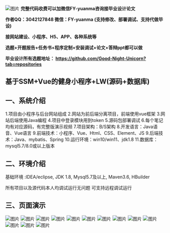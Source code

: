 ![图片](https://github.com/user-attachments/assets/99307b5c-70ef-464d-91bd-38957aca8754)
**完整代码收费可以加微信FY-yuanma咨询接毕业设计论文**

**作者QQ：3042127848 微信：FY-yuanma (支持修改、部署调试、支持代做毕设)**

**接网站建设、小程序、H5、APP、各种系统等**

**选题+开题报告+任务书+程序定制+安装调试+论文+答辩ppt都可以做**

**毕业设计所有选题地址： https://github.com/Good-Night-Unicorn?tab=repositories**

## 基于SSM+Vue的健身小程序+LW(源码+数据库)

## 一、系统介绍
1.项目由小程序与后台网站组成
2.网站为前后端分离项目，前端使用vue框架
3.网站后端使用Java编程
4.项目中登录模块用到token
5.源码包部署调试
6.每个笔记均有对应源码，有完整版演示视频
7.项目架构：B/S架构
8.开发语言：Java语音、Vue语言
9.前端技术：小程序、Vue、Html、CSS、Element、JS
9.后端技术：Java、mybatis、Spring
10.运行环境：win10/win11、jdk1.8
11.数据库：mysql5.7/8.0或以上版本


## 二、环境介绍

基础环境 :IDEA/eclipse, JDK 1.8, Mysql5.7及以上, Maven3.6, HBuilder

所有项目以及源代码本人均调试运行无问题 可支持远程调试运行

## 三、页面演示
![图片](https://github.com/user-attachments/assets/b3b78b90-5fa5-4111-8683-90a706323da7)
![图片](https://github.com/user-attachments/assets/ac652485-8fc6-4e50-bf23-218c7c327e60)
![图片](https://github.com/user-attachments/assets/9eb0739c-a7d9-412c-811b-90dcbb43310f)
![图片](https://github.com/user-attachments/assets/216b5215-fcce-47ae-b18b-cb11b6420508)
![图片](https://github.com/user-attachments/assets/085912af-bc15-4194-93d1-f3c7c8513832)
![图片](https://github.com/user-attachments/assets/833dbd23-c56f-4620-8350-ad61c03d5bbd)
![图片](https://github.com/user-attachments/assets/8bb51266-861c-47ab-85bc-b65671abfc3c)
![图片](https://github.com/user-attachments/assets/d6a68fab-756a-44b3-b0f2-44359c530a99)
![图片](https://github.com/user-attachments/assets/cee8e0ee-8310-41c4-ad81-d1c4452e55bb)
![图片](https://github.com/user-attachments/assets/c852c1b5-ef2e-4235-a427-1a00f8801ece)
![图片](https://github.com/user-attachments/assets/c190c095-6675-4b3b-b836-43ac89065374)
![图片](https://github.com/user-attachments/assets/16bb8aea-72e0-4ec4-8ab5-e9e3e30d1375)
![图片](https://github.com/user-attachments/assets/3b82e3ec-b823-4421-9e68-7af965e862dd)
